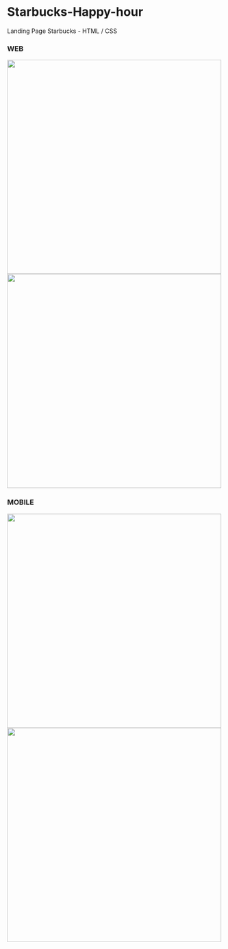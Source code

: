 # Starbucks-Happy-hour
Landing Page Starbucks - HTML / CSS<br>

<h3>WEB</h3>
<img width="500px" src="https://user-images.githubusercontent.com/84095953/130682811-9c527b0c-7b14-4b8c-bce6-8e35038b4637.png">
<img width="500px" src="https://user-images.githubusercontent.com/84095953/130682877-821d9637-aa51-4289-9c72-0da2160d3f83.png"><br>

<h3>MOBILE</h3>

<img width="500px" src="https://user-images.githubusercontent.com/84095953/130683002-52332be9-aba4-46a0-aee5-4a7baaaf4ce9.png">
<img width="500px" src="https://user-images.githubusercontent.com/84095953/130683043-76ed8986-77cb-4611-afc3-5d867d8c56ce.png">


